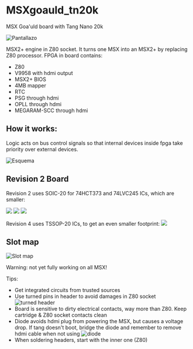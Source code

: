 # MSXgoauld_tn20k
MSX Goa'uld board with Tang Nano 20k

![Pantallazo](/pantallazo.jpg)

MSX2+ engine in Z80 socket. It turns one MSX into an MSX2+ by replacing Z80 processor. FPGA in board contains: 
* Z80
* V9958 with hdmi output
* MSX2+ BIOS
* 4MB mapper
* RTC
* PSG through hdmi
* OPLL through hdmi
* MEGARAM-SCC through hdmi

## How it works:
Logic acts on bus control signals so that internal devices inside fpga take priority over external devices. 

![Esquema](/esquema.png)

## Revision 2 Board

Revision 2 uses SOIC-20 for 74HCT373 and 74LVC245 ICs, which are smaller:

![](/kicad/v2/v2_real.jpg)
![](/kicad/v2/V2_FRONT.png)
![](/kicad/v2/V2_BACK.png)

Revision 4 uses TSSOP-20 ICs, to get an even smaller footprint:
![](/kicad/v4/image/IMG_20240824_114309792.jpg)

## Slot map

![Slot map](/mapa_slots3.png)

Warning: not yet fully working on all MSX!

Tips:
* Get integrated circuits from trusted sources
* Use turned pins in header to avoid damages in Z80 socket
![turned header](/torneados.jpg)
* Board is sensitive to dirty electrical contacts, way more than Z80. Keep cartridge & Z80 socket contacts clean
* Diode avoids hdmi plug from powering the MSX, but causes a voltage drop. If tang doesn't boot, bridge the diode and remember to remove hdmi cable when not using
![diode](/diodo.jpg)
* When soldering headers, start with the inner one (Z80)
